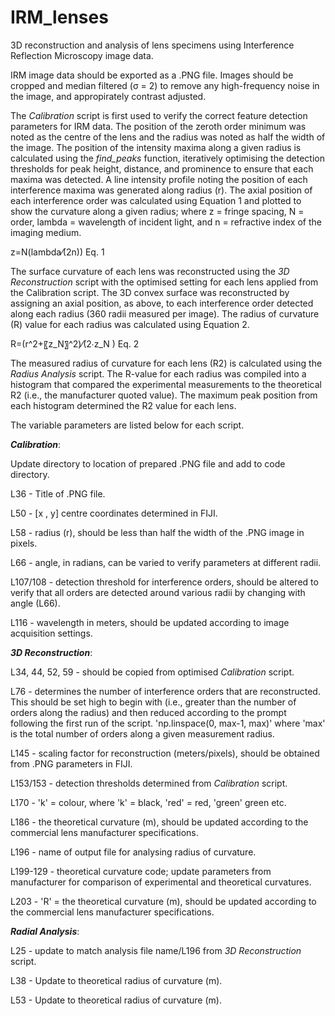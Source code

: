 # IRM_lenses
3D reconstruction and analysis of lens specimens using Interference Reflection Microscopy image data.

IRM image data should be exported as a .PNG file. Images should be cropped and median filtered (σ = 2) to remove any high-frequency noise in the image, and appropirately contrast adjusted.

The _Calibration_ script is first used to verify the correct feature detection parameters for IRM data. The position of the zeroth order minimum was noted as the centre of the lens and the radius was noted as half the width of the image. The position of the intensity maxima along a given radius is calculated using the _find_peaks_ function, iteratively optimising the detection thresholds for peak height, distance, and prominence to ensure that each maxima was detected. A line intensity profile noting the position of each interference maxima was generated along radius (r). The axial position of each interference order was calculated using Equation 1 and plotted to show the curvature along a given radius; where z = fringe spacing, N = order, lambda = wavelength of incident light, and n = refractive index of the imaging medium.

z=N(lambda⁄(2n))					Eq. 1

The surface curvature of each lens was reconstructed using the _3D Reconstruction_ script with the optimised setting for each lens applied from the Calibration script. The 3D convex surface was reconstructed by assigning an axial position, as above, to each interference order detected along each radius (360 radii measured per image). The radius of curvature (R) value for each radius was calculated using Equation 2.

R=(r^2+〖z_N〗^2)⁄(2∙z_N )					Eq. 2

The measured radius of curvature for each lens (R2) is calculated using the _Radius Analysis_ script. The R-value for each radius was compiled into a histogram that compared the experimental measurements to the theoretical R2 (i.e., the manufacturer quoted value). The maximum peak position from each histogram determined the R2 value for each lens.

The variable parameters are listed below for each script.

_**Calibration**_:

Update directory to location of prepared .PNG file and add to code directory.

L36 - Title of .PNG file.

L50 - [x , y] centre coordinates determined in FIJI.

L58 - radius (r), should be less than half the width of the .PNG image in pixels.

L66 - angle, in radians, can be varied to verify parameters at different radii.

L107/108 - detection threshold for interference orders, should be altered to verify that all orders are detected around various radii by changing with angle (L66).

L116 - wavelength in meters, should be updated according to image acquisition settings.


_**3D Reconstruction**_:

L34, 44, 52, 59 - should be copied from optimised _Calibration_ script.

L76 - determines the number of interference orders that are reconstructed. This should be set high to begin with (i.e., greater than the number of orders along the radius) and then reduced according to the prompt following the first run of the script. 'np.linspace(0, max-1, max)' where 'max' is the total number of orders along a given measurement radius.

L145 - scaling factor for reconstruction (meters/pixels), should be obtained from .PNG parameters in FIJI.

L153/153 - detection thresholds determined from _Calibration_ script.

L170 - 'k' = colour, where 'k' = black, 'red' = red, 'green' green etc.

L186 - the theoretical curvature (m), should be updated according to the commercial lens manufacturer specifications.

L196 - name of output file for analysing radius of curvature.

L199-129 - theoretical curvature code; update parameters from manufacturer for comparison of experimental and theoretical curvatures.

L203 - 'R' = the theoretical curvature (m), should be updated according to the commercial lens manufacturer specifications.


_**Radial Analysis**_:

L25 - update to match analysis file name/L196 from _3D Reconstruction_ script.

L38 - Update to theoretical radius of curvature (m).

L53 - Update to theoretical radius of curvature (m).

